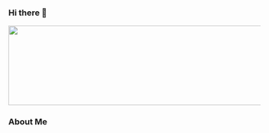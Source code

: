 ### Hi there 👋

<img height="160" width="640" src="https://user-images.githubusercontent.com/106946476/195957281-202fcf8d-1e06-4302-bcf3-8dd62c4c2529.png" style="max-width: 100%;">

<h3>About Me<h3>
  
  
